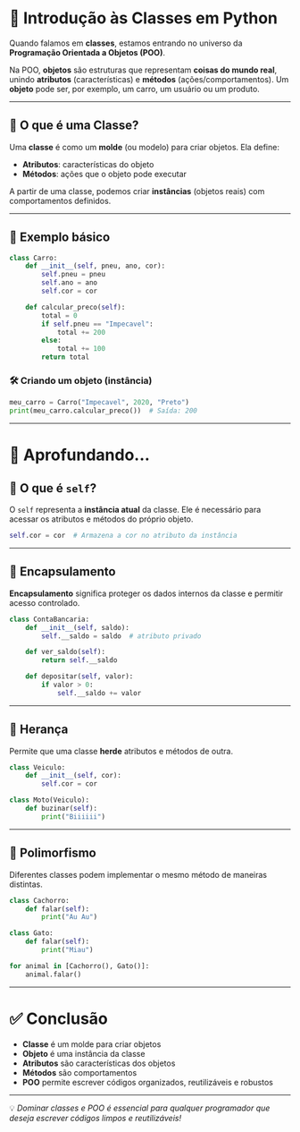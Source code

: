 
# 🧠 Introdução às Classes em Python

Quando falamos em **classes**, estamos entrando no universo da **Programação Orientada a Objetos (POO)**.

Na POO, **objetos** são estruturas que representam **coisas do mundo real**, unindo **atributos** (características) e **métodos** (ações/comportamentos). Um **objeto** pode ser, por exemplo, um carro, um usuário ou um produto.

---

## 🧱 O que é uma Classe?

Uma **classe** é como um **molde** (ou modelo) para criar objetos. Ela define:
- **Atributos**: características do objeto
- **Métodos**: ações que o objeto pode executar

A partir de uma classe, podemos criar **instâncias** (objetos reais) com comportamentos definidos.

---

## 🧪 Exemplo básico

```python
class Carro:
    def __init__(self, pneu, ano, cor):
        self.pneu = pneu
        self.ano = ano
        self.cor = cor

    def calcular_preco(self):
        total = 0
        if self.pneu == "Impecavel":
            total += 200
        else:
            total += 100
        return total
```

### 🛠 Criando um objeto (instância)

```python
meu_carro = Carro("Impecavel", 2020, "Preto")
print(meu_carro.calcular_preco())  # Saída: 200
```

---

# 🔎 Aprofundando...

## 📌 O que é `self`?

O `self` representa a **instância atual** da classe. Ele é necessário para acessar os atributos e métodos do próprio objeto.

```python
self.cor = cor  # Armazena a cor no atributo da instância
```

---

## 🧠 Encapsulamento

**Encapsulamento** significa proteger os dados internos da classe e permitir acesso controlado.

```python
class ContaBancaria:
    def __init__(self, saldo):
        self.__saldo = saldo  # atributo privado

    def ver_saldo(self):
        return self.__saldo

    def depositar(self, valor):
        if valor > 0:
            self.__saldo += valor
```

---

## 🔁 Herança

Permite que uma classe **herde** atributos e métodos de outra.

```python
class Veiculo:
    def __init__(self, cor):
        self.cor = cor

class Moto(Veiculo):
    def buzinar(self):
        print("Biiiiii")
```

---

## 🎯 Polimorfismo

Diferentes classes podem implementar o mesmo método de maneiras distintas.

```python
class Cachorro:
    def falar(self):
        print("Au Au")

class Gato:
    def falar(self):
        print("Miau")

for animal in [Cachorro(), Gato()]:
    animal.falar()
```

---

# ✅ Conclusão

- **Classe** é um molde para criar objetos
- **Objeto** é uma instância da classe
- **Atributos** são características dos objetos
- **Métodos** são comportamentos
- **POO** permite escrever códigos organizados, reutilizáveis e robustos

---

💡 *Dominar classes e POO é essencial para qualquer programador que deseja escrever códigos limpos e reutilizáveis!*
